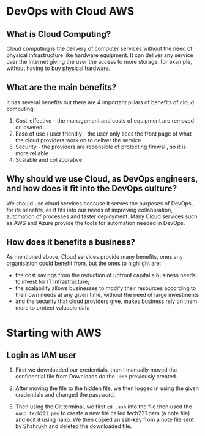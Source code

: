 # DevOps with Cloud AWS

## What is Cloud Computing?
Cloud computing is the delivery of computer services without the need of physical infrastructure like hardware equipment. It can deliver any service over the internet giving the user the access to more storage, for example, without having to buy physical hardware.

## What are the main benefits?

It has several benefits but there are 4 important pillars of benefits of cloud computing:

1. Cost-effective - the management and costs of equipment are removed or lowered
2. Ease of use / user friendly - the user only sees the front page of what the cloud providers work on to deliver the service
3. Security - the providers are reponsible of protecting firewall, so it is more reliable
4. Scalable and collaborative

## Why should we use Cloud, as DevOps engineers, and how does it fit into the DevOps culture?
We should use cloud services because it serves the purposes of DevOps, for its benefits, as it fits into our needs of improving collaboration, automation of processes and faster deployment.
Many Cloud services such as AWS and Azure provide the tools for automation needed in DevOps.

## How does it benefits a business?

As mentioned above, Cloud services provide many benefits, ones any organisation could benefit from, but the ones to highlight are:
- the cost savings from the reduction of upfront capital a business needs to invest for IT infrastructure; 
- the scalability allows businesses to modify their resources according to their own needs at any given time, without the need of large investments
- and the security that cloud providers give, makes business rely on them more to protect valuable data



# Starting with AWS

## Login as IAM user

1. First we downloaded our credentials, then I manually moved the confidential file from Downloads do the `.ssh` previously created.

2. After moving the file to the hidden file, we then logged in using the given credentials and changed the password.

3. Then using the Git terminal, we first `cd .ssh` into the file then used the `nano tech221.pem` to create a new file called tech221.pem (a note file) and edit it using nano. We then copied an ssh-key from a note file sent by Shahrukh and deleted the downloaded file. 

